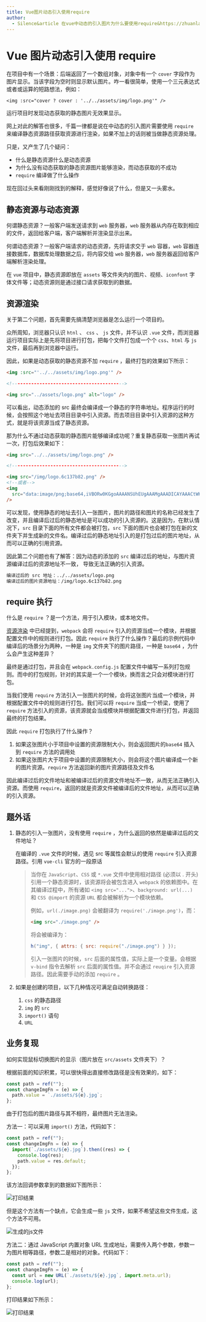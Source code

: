 ```yaml
---
title: Vue图片动态引入使用require
author:
  - Silence&article 在vue中动态的引入图片为什么要使用require&https://zhuanlan.zhihu.com/p/622465389
---
```


# Vue 图片动态引入使用 require

在<word text="Vue"/>项目中有一个场景：后端返回了一个数组对象，对象中有一个 `cover` 字段作为图片显示。当该字段为空时则显示默认图片。咋一看很简单，使用一个三元表达式或者或运算的短路想法，例如：

```vue
<img :src="cover ? cover : '../../assets/img/logo.png'" />
```

运行项目时发现动态获取的静态图片无效果显示。

网上对此的解答也很多，千篇一律都是说在<word text="Vue"/>中动态的引入图片需要使用 `require` 来编译静态资源路径获取资源进行渲染，如果不加上的话则被当做静态资源处理。

只是，又产生了几个疑问：

- 什么是静态资源什么是动态资源
- 为什么没有动态获取的静态资源图片能够渲染，而动态获取的不成功
- `require` 编译做了什么操作

现在回过头来看刚刚找到的解释，感觉好像说了什么，但是又一头雾水。

## 静态资源与动态资源

何谓静态资源？一般客户端发送请求到 `web` 服务器，`web` 服务器从内存在取到相应的文件，返回给客户端，客户端解析并渲染显示出来。

何谓动态资源？一般客户端请求的动态资源，先将请求交于 `web` 容器，`web` 容器连接数据库，数据库处理数据之后，将内容交给 `web` 服务器，`web` 服务器返回给客户端解析渲染处理。

在 `vue` 项目中，静态资源即放在 `assets` 等文件夹内的图片、视频、`iconfont` 字体文件等；动态资源则是通过接口请求获取到的数据。

## 资源渲染

关于第二个问题，首先需要先搞清楚浏览器是怎么运行一个<word text="Vue"/>项目的。

众所周知，浏览器只认识 `htnl` 、 `css` 、 `js` 文件，并不认识 `.vue` 文件，而浏览器运行<word text="Vue"/>项目实际上是先将<word text="Vue"/>项目进行打包，把每个<word text="Vue"/>文件打包成一个个 `css`、`html` 与 `js` 文件，最后再到浏览器中运行。

因此，如果是动态获取的静态资源不加 `require` ，最终打包的效果如下所示：

```html
<img :src="'../../assets/img/logo.png'" />

<!----------------------------------------->

<img src="../assets/logo.png" alt="logo" />
```

可以看出，动态添加的 src 最终会编译成一个静态的字符串地址。程序运行的时候，会按照这个地址去项目目录中引入资源。而去项目目录中引入资源的这种方式，就是将该资源当成了静态资源。

那为什么不通过动态获取的静态图片能够编译成功呢？重复静态获取一张图片再试一次，打包后效果如下：

```html
<img src="../../assets/img/logo.png" />

<!----------------------------------------->

<img src="/img/logo.6c137b82.png" />
<!--或者-->
<img
  src="data:image/png;base64,iVBORw0KGgoAAAANSUhEUgAAAMgAAADICAYAAACtWK6eAAAAGXRFWHRTb2Z0d2FyZQBBZG9iZSBJbWFnZVJlYWR5ccllPAAAAyNpVFh0WE1MOmNvbS5hZG9iZS54bXAAAAAAADw/....."
/>
```

可以发现，使用静态的地址去引入一张图片，图片的路径和图片的名称已经发生了改变，并且编译后过后的静态地址是可以成功的引入资源的。这是因为，在默认情况下，`src` 目录下面的所有文件都会被打包，`src` 下面的图片也会被打包在新的文件夹下并生成新的文件名。编译过后的静态地址引入的是打包过后的图片地址，从而可以正确的引用资源。

因此第二个问题也有了解答：因为动态的添加的 `src` 编译过后的地址，与图片资源编译过后的资源地址不一致， 导致无法正确的引入资源。

```md
编译过后的 src 地址：../../assets/logo.png
编译过后的图片资源地址：/img/logo.6c137b82.png
```

## require 执行

什么是 `require` ？是一个<word text="Node"/>方法，用于引入模块，<word text="JSON"/>或本地文件。

[资源渲染](/learn/vue/require#资源渲染) 中已经提到，`webpack` 会将 `require` 引入的资源当成一个模块，并根据配置文件中的规则进行打包。因此 `require` 执行了什么操作？最后的示例代码中编译后的场景分为两种，一种是 `img` 文件夹下的图片路径，一种是 `base64` ，为什么会产生这种差异？

<word text="Vue"/>最终是通过<word text="Webpack"/>打包，并且会在 `webpack.config.js` 配置文件中编写一系列打包规则。而<word text="Webpack"/>中的打包规则，针对的其实是一个一个模块，换而言之<word text="Webpack"/>只会对模块进行打包。

当我们使用 `require` 方法引入一张图片的时候，<word text="Webpack"/>会将这张图片当成一个模块，并根据配置文件中的规则进行打包。我们可以将 `require` 当成一个桥梁，使用了 `require` 方法引入的资源，该资源就会当成模块并根据配置文件进行打包，并返回最终的打包结果。

因此 `require` 打包执行了什么操作？

1. 如果这张图片小于项目中设置的资源限制大小，则会返回图片的`base64` 插入到 `require` 方法的调用处
2. 如果这张图片大于项目中设置的资源限制大小，则会将这个图片编译成一个新的图片资源。`require` 方法返回新的图片资源路径及文件名

因此编译过后的文件地址和被编译过后的资源文件地址不一致，从而无法正确引入资源。而使用 `require`，返回的就是资源文件被编译后的文件地址，从而可以正确的引入资源。

## 题外话

1. 静态的引入一张图片，没有使用 `require` ，为什么返回的依然是编译过后的文件地址？

   在<word text="Webpack"/>编译的 `.vue` 文件的时候，遇见 src 等属性会默认的使用 `require` 引入资源路径。引用 `vue-cli` 官方的一段原话

   > 当你在 `JavaScript`、`CSS` 或 `*.vue` 文件中使用相对路径 (必须以 . 开头) 引用一个静态资源时，该资源将会被包含进入 `webpack` 的依赖图中。在其编译过程中，所有诸如 `<img src="...">`、`background: url(...)` 和 `CSS @import` 的资源 `URL` 都会被解析为一个模块依赖。
   >
   > 例如，`url(./image.png)` 会被翻译为 `require('./image.png')`，而：
   >
   > ```html
   > <img src="./image.png" />
   > ```
   >
   > 将会被编译为：
   >
   > ```js
   > h("img", { attrs: { src: require("./image.png") } });
   > ```
   >
   > 引入一张图片的时候，`src` 后面的属性值，实际上是一个变量。<word text="Webpack"/>会根据 `v-bind` 指令去解析 `src` 后面的属性值。并不会通过 `reuqire` 引入资源路径。因此需要手动的添加 `require` 。

2. 如果是<word text="Vite"/>创建的项目，以下几种情况可满足自动转换路径：

   1. `css` 的静态路径
   2. `img` 的 `src`
   3. `import()` 语句
   4. `URL`

## 业务复现

如何实现鼠标切换图片的显示（图片放在 `src/assets` 文件夹下）？

根据前面的知识积累，可以很快得出直接修改路径是没有效果的，如下：

```js
const path = ref("");
const changeImgFn = (e) => {
  path.value = `./assets/${e}.jpg`;
};
```

由于打包后的图片路径与其不相符，最终图片无法渲染。

方法一：可以采用 `import()` 方法，代码如下：

```js
const path = ref("");
const changeImgFn = (e) => {
  import(`./assets/${e}.jpg`).then((res) => {
    console.log(res);
    path.value = res.default;
  });
};
```

该方法回调参数拿到的数据如下图所示：

![打印结果](https://pic.imgdb.cn/item/652e9cfbc458853aef0d1417.jpg)

但是这个方法有一个缺点，它会生成一些 `js` 文件，如果不希望这些文件生成，这个方法不可用。

![生成的js文件](https://pic.imgdb.cn/item/652e9c60c458853aef0bb8b8.jpg)

方法二：通过 JavaScript 内置对象 URL 生成地址，需要传入两个参数，参数一为图片相等路径，参数二是相对的对象。代码如下：

```js
const path = ref("");
const changeImgFn = (e) => {
  const url = new URL(`./assets/${e}.jpg`, import.meta.url);
  console.log(url);
};
```

打印结果如下所示：

![打印结果](https://pic.imgdb.cn/item/652e9eb2c458853aef10f254.jpg)
